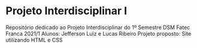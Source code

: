 # Projeto Interdisciplinar I
Repositório dedicado ao Projeto Interdisciplinar do 1º Semestre DSM Fatec Franca 2021/1
Alunos: Jefferson Luiz e Lucas Ribeiro
Projeto proposto: Site utilizando HTML e CSS
